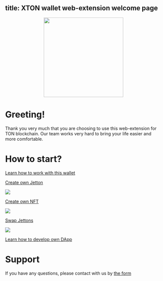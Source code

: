 title: XTON wallet web-extension welcome page
---

<img style="width: 256px; margin-left: auto; margin-right: auto; text-align: center; display: block;" src="/images/big_logo.png" />

# Greeting!

Thank you very much that you are choosing to use this web-extension for TON blockchain. Our team works very hard to bring your life easier and more comfortable.

# How to start?

[Learn how to work with this wallet](/ui/first_run)

[Create own Jetton](https://minter.ton.org/?utm_source=xtonwallet.com)

[<img src="/images/services/minter.jpeg" />](https://minter.ton.org/?utm_source=xtonwallet.com)

[Create own NFT](https://getgems.io/?utm_source=xtonwallet.com)

[<img src="/images/services/getgems.jpeg" />](https://getgems.io/?utm_source=xtonwallet.com)

[Swap Jettons](http://dedust.io/?utm_source=xtonwallet.com)

[<img src="/images/services/dedust.jpeg" />](http://dedust.io/?utm_source=xtonwallet.com)

[Learn how to develop own DApp](/api/web3lib/requests)

# Support

If you have any questions, please contact with us by [the form](/support.html)
